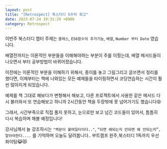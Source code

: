 ```yaml
---
layout: post
title: "[Retrospect] 북스터디 5주차 회고"
date: 2023-07-24 19:31:29 +0900
category: Retrospect
---
```


이번주 북스터디 챕터 주제는 `클래스`, `ES6함수의 추가기능`, `배열`, `Number 부터 Date` 였습니다.

배열전까지는 이론적인 부분들을 이해해야하는 부분이 주를 이뤘는데, 배열 메서드들이 나오면서 부터 공부방법이 바뀌어졌습니다.

이전에는 이론적인 부분을 이해하기 위해서, 종이를 놓고 그림그리고 글쓰면서 정리를 했다면, 이제부터는 책에 나와있는 모든 예제들을 타이핑하면서 코딩연습하는 시간이 훨씬 많아지게 되었습니다.

예제를 책 그대로 해보다가 변형해서 해보고, 다른 프로젝트에서 사용한 같은 메서드 다시 불러와서 또 연습해보고 하니까 2시간동안 책을 두장밖에 못 넘어가기도 했습니다😵

그래서, 시간부족으로 직접 풀지 못하고, 눈으로만 보고 넘긴 코드들이 있어서, 틈틈히 다시 복습하며 해볼 예정입니다!

강사님께서 늘 강조하시는 `"백문이 불여일타이다.."`, `“되면 왜되는지 안되면 왜 안되는지”, 알아야한다....` 를 기억하며 오늘도 달려봅니다.. 부트캠프 완주,북스터디 1독까지 우선 화이팅😹😻
